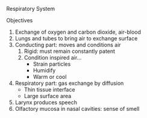 Respiratory System

Objectives

1. Exchange of oxygen and carbon dioxide, air-blood
2. Lungs and tubes to bring air to exchange surface
3. Conducting part: moves and conditions air
    1. Rigid: must remain constantly patent
    2. Condition inspired air...
        - Strain particles
        - Humidify
        - Warm or cool
4. Respiratory part: gas exchange by diffusion
    + Thin tissue interface
    + Large surface area
5. Larynx produces speech
6. Olfactory mucosa in nasal cavities: sense of smell

